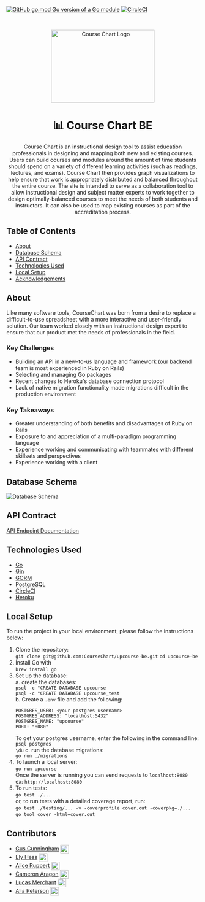 [![GitHub go.mod Go version of a Go module](https://img.shields.io/github/go-mod/go-version/CourseChart/upcourse-be.svg)](https://github.com/gomods/athens)
[![CircleCI](https://circleci.com/gh/CourseChart/upcourse-be.svg?style=svg)](https://circleci.com/gh/circleci/circleci-docs)

<br />
<p align="center">
  <a href="logo.png">
    <img src="logo.png" alt="Course Chart Logo" width="270" height="190">
  </a>

<h1 align="center">📊 Course Chart BE</h1>
</p>

<p align="center">
  Course Chart is an instructional design tool to assist education professionals in designing and mapping both new and existing courses. Users can build courses and modules around the amount of time students should spend on a variety of different learning activities (such as readings, lectures, and exams). Course Chart then provides graph visualizations to help ensure that work is appropriately distributed and balanced throughout the entire course. The site is intended to serve as a collaboration tool to allow instructional design and subject matter experts to work together to design optimally-balanced courses to meet the needs of both students and instructors. It can also be used to map existing courses as part of the accreditation process.
</p>

## Table of Contents
 - [About](#about)
 - [Database Schema](#database-schema)
 - [API Contract](#api-contract)
 - [Technologies Used](#technologies-used)
 - [Local Setup](#local-setup)
 - [Acknowledgements](#acknowledgements)

## About
  Like many software tools, CourseChart was born from a desire to replace a difficult-to-use spreadsheet with a more interactive and user-friendly solution. Our team worked closely with an instructional design expert to ensure that our product met the needs of professionals in the field.

  ### Key Challenges
  - Building an API in a new-to-us language and framework (our backend team is most experienced in Ruby on Rails)
  - Selecting and managing Go packages
  - Recent changes to Heroku's database connection protocol 
  - Lack of native migration functionality made migrations difficult in the production environment
  ### Key Takeaways
  - Greater understanding of both benefits and disadvantages of Ruby on Rails
  - Exposure to and appreciation of a multi-paradigm programming language
  - Experience working and communicating with teammates with different skillsets and perspectives
  - Experience working with a client 

## Database Schema

![Database Schema](schema.png)

## API Contract

[API Endpoint Documentation](https://documenter.getpostman.com/view/14310262/TzJpgevK)

## Technologies Used

* [Go](https://golang.org/)
* [Gin](https://github.com/gin-gonic/gin)
* [GORM](https://gorm.io/)
* [PostgreSQL](https://www.postgresql.org/)
* [CircleCI](https://circleci.com/)
* [Heroku](https://heroku.com)

## Local Setup
  To run the project in your local environment, please follow the instructions below:

  1. Clone the repository:<br>
    `git clone git@github.com:CourseChart/upcourse-be.git`
    `cd upcourse-be`
  2. Install Go with<br>
    `brew install go`
  3. Set up the database:<br>
    a. create the databases:<br>
      `psql -c "CREATE DATABASE upcourse`<br>
      `psql -c "CREATE DATABASE upcourse_test`<br>
    b. Create a `.env` file and add the following:
      ```
      POSTGRES_USER: <your postgres username>
      POSTGRES_ADDRESS: "localhost:5432"
      POSTGRES_NAME: "upcourse"
      PORT: "8080"
      ```
      To get your postgres username, enter the following in the command line:<br>
      `psql postgres`<br>
      `\du`
    c. run the database migrations:<br>
      `go run ./migrations`<br>
  4. To launch a local server:<br>
    `go run upcourse`<br>
    Once the server is running you can send requests to `localhost:8080`<br>
    ex: `http://localhost:8080`
  5. To run tests:<br>
    `go test ./...`<br>
    or, to run tests with a detailed coverage report, run:<br>
    `go test ./testing/... -v -coverprofile cover.out -coverpkg=./...`<br>
    `go tool cover -html=cover.out`<br>

## Contributors
* [Gus Cunningham](https://github.com/cunninghamge) <a href="https://www.linkedin.com/in/grayson-cunningham/"> <img src="https://img.shields.io/badge/LinkedIn-0077B5?style=for-the-badge&logo=linkedin&logoColor=white" style="vertical-align:middle;height:22px"></a>
* [Ely Hess](https://github.com/elyhess) <a href="https://www.linkedin.com/in/ely-hess/"><img src="https://img.shields.io/badge/LinkedIn-0077B5?style=for-the-badge&logo=linkedin&logoColor=white" style="vertical-align:middle;height:22px"></a>
* [Alice Ruppert](https://github.com/srslie)  <a href="https://www.linkedin.com/in/aliceruppert/"><img src="https://img.shields.io/badge/LinkedIn-0077B5?style=for-the-badge&logo=linkedin&logoColor=white" style="vertical-align:middle;height:22px"></a>
* [Cameron Aragon](https://github.com/camaragon) <a href="https://www.linkedin.com/in/camaragon/"><img src="https://img.shields.io/badge/LinkedIn-0077B5?style=for-the-badge&logo=linkedin&logoColor=white" style="vertical-align:middle;height:22px"></a>
* [Lucas Merchant](https://github.com/lbmerchant93) <a href="https://www.linkedin.com/in/lucas-merchant93/"><img src="https://img.shields.io/badge/LinkedIn-0077B5?style=for-the-badge&logo=linkedin&logoColor=white" style="vertical-align:middle;height:22px"></a>
* [Alia Peterson](https://github.com/alia-peterson) <a href="https://www.linkedin.com/in/alia-peterson/"><img src="https://img.shields.io/badge/LinkedIn-0077B5?style=for-the-badge&logo=linkedin&logoColor=white" style="vertical-align:middle;height:22px"></a>
